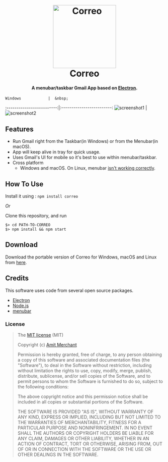 <h1 align="center">
  <br>
  <a href="http://www.amitmerchant.com/correo"><img src="https://raw.githubusercontent.com/amitmerchant1990/correo/master/res/correo.png" alt="Correo" width="200"></a>
  <br>
  Correo
  <br>
</h1>

<h4 align="center">A menubar/taskbar Gmail App based on <a href="http://electron.atom.io" target="_blank">Electron</a>.</h4>

    Windows            |  &nbsp;
:-------------------------:|:-------------------------:
![screenshot1](https://raw.githubusercontent.com/amitmerchant1990/correo/master/res/screenshot.png) |  ![screenshot2](https://raw.githubusercontent.com/amitmerchant1990/correo/master/res/screenshot2.png)

## Features

* Run Gmail right from the Taskbar(in Windows) or from the Menubar(in macOS).
* App will keep alive in tray for quick usage.
* Uses Gmail's UI for mobile so it's best to use within menubar/taskbar.
* Cross platform
  - Windows and macOS. On Linux, menubar [isn't working correctly](https://github.com/electron/electron/issues/6773).

## How To Use

Install it using : `npm install correo`

*Or*

Clone this repository, and run

```
$> cd PATH-TO-CORREO
$> npm install && npm start
```

## Download

Download the portable version of Correo for Windows, macOS and Linux from [here](https://github.com/amitmerchant1990/correo/releases/latest).

## Credits

This software uses code from several open source packages.

- [Electron](http://electron.atom.io/)
- [Node.js](https://nodejs.org/)
- [menubar](https://github.com/maxogden/menubar)

### License

>The [MIT license](https://opensource.org/licenses/MIT) (MIT)
>
>Copyright (c) [Amit Merchant](https://www.amitmerchant.com/)
>
>Permission is hereby granted, free of charge, to any person obtaining a copy of this software and associated documentation files (the "Software"), to deal in the Software without restriction, including without limitation the rights to use, copy, modify, merge, publish, distribute, sublicense, and/or sell copies of the Software, and to permit persons to whom the Software is furnished to do so, subject to the following conditions:
>
>The above copyright notice and this permission notice shall be included in all copies or substantial portions of the Software.
>
>THE SOFTWARE IS PROVIDED "AS IS", WITHOUT WARRANTY OF ANY KIND, EXPRESS OR IMPLIED, INCLUDING BUT NOT LIMITED TO THE WARRANTIES OF MERCHANTABILITY, FITNESS FOR A PARTICULAR PURPOSE AND NONINFRINGEMENT. IN NO EVENT SHALL THE AUTHORS OR COPYRIGHT HOLDERS BE LIABLE FOR ANY CLAIM, DAMAGES OR OTHER LIABILITY, WHETHER IN AN ACTION OF CONTRACT, TORT OR OTHERWISE, ARISING FROM, OUT OF OR IN CONNECTION WITH THE SOFTWARE OR THE USE OR OTHER DEALINGS IN THE SOFTWARE.
